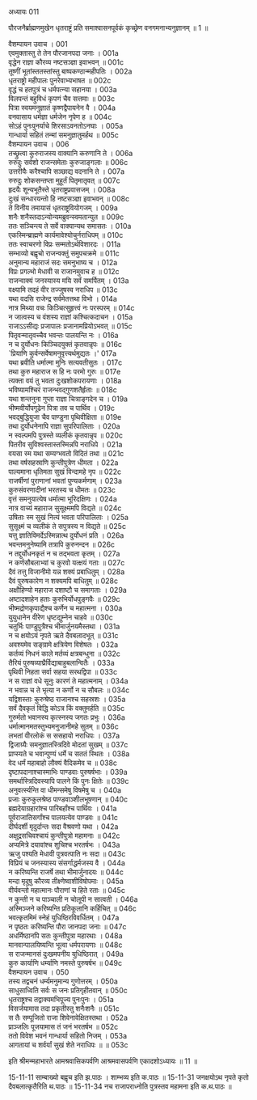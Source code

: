 अध्यायः 011

पौरजनैर्ब्राह्मणमुखेन धृतराष्ट्रं प्रति समाश्वासनपूर्वकं कृच्छ्रेण वनगमनाभ्यनुज्ञानम् ॥ 1 ॥

वैशम्पायन उवाच ।	001  
एवमुक्तास्तु ते तेन पौरजानपदा जनाः ।	001a  
वृद्धेन राज्ञा कौरव्य नष्टसञ्ज्ञा इवाभवन् ॥	001c  
तूष्णीं भूतांस्ततस्तांस्तु बाष्पकण्ठान्महीपतिः ।	002a  
धृतराष्ट्रो महीपालः पुनरेवाभ्यभाषत ॥	002c  
वृद्धं च हतपुत्रं च धर्मपत्न्या सहानया ।	003a  
विलपन्तं बहुविधं कृपणं चैव सत्तमाः ॥	003c  
पित्रा स्वयमनुज्ञातं कृष्णद्वैपायनेन वै ।	004a  
वनवासाय धर्मज्ञा धर्मजेन नृपेण ह ॥	004c  
सोऽहं पुनःपुनर्याचे शिरसाऽवनतोऽनघाः ।	005a  
गान्धार्या सहितं तन्मां समनुज्ञातुमर्हथ ॥	005c  
वैशम्पायन उवाच ।	006  
तच्छ्रुत्वा कुरुराजस्य वाक्यानि करुणानि ते ।	006a  
रुरुदुः सर्वशो राजन्समेताः कुरुजाङ्गलाः ॥	006c  
उत्तरीयैः करैश्चापि सञ्छाद्य वदनानि ते ।	007a  
रुरुदुः शोकसन्तप्ता मुहूर्तं पितृमातृवत् ॥	007c  
हृदयैः शून्यभूतैस्ते धृतराष्ट्रप्रवासजम् ।	008a  
दुःखं सन्धारयन्तो हि नष्टसञ्ज्ञा इवाभवन् ॥	008c  
ते विनीय तमायासं धृतराष्ट्रवियोगजम् ।	009a  
शनैः शनैस्तदाऽन्योन्यमब्रुवन्स्वमतान्युत ॥	009c  
ततः सञ्चिन्त्य ते सर्वे वाक्यान्यथ समासतः ।	010a  
एकस्मिन्ब्राह्मणे कार्यमावेश्योचुर्नराधिपम् ॥	010c  
ततः स्वाचरणो विप्रः सम्मतोऽर्थविशारदः ।	011a  
सम्भाव्यो बह्वृचो राजन्वक्तुं समुपचक्रमे ॥	011c  
अनुमान्य महाराजं सदः समनुभाष्य च ।	012a  
विप्रः प्रगल्भो मेधावी स राजानमुवाच ह ॥	012c  
राजन्वाक्यं जनस्यास्य मयि सर्वं समर्पितम् ।	013a  
वक्ष्यामि तदहं वीर तज्जुषस्व नराधिप ॥	013c  
यथा वदसि राजेन्द्र सर्वमेतत्तथा विभो ।	014a  
नात्र मिथ्या वचः किञ्चित्सुहृत्त्वं नः परस्परम् ॥	014c  
न जात्वस्य च वंशस्य राज्ञां कश्चित्कदाचन ।	015a  
राजाऽऽसीद्यः प्रजापालः प्रजानामप्रियोऽभवत् ॥	015c  
पितृवन्मातृवच्चैव भवन्तः पालयन्ति नः ।	016a  
न च दुर्योधनः किञ्चिदयुक्तं कृतवान्नृपः ॥	016c  
`प्रियाणि कुर्वन्सर्वेषामनुवृत्त्यर्थमुद्यतः ।'	017a  
यथा ब्रवीति धर्मात्मा मुनिः सत्यवतीसुतः ।	017c  
तथा कुरु महाराज स हि नः परमो गुरुः ॥	017e  
त्यक्ता वयं तु भवता दुःखशोकपरायणाः ।	018a  
भविष्यामश्चिरं राजन्भवद्गुणशतैर्हृताः ॥	018c  
यथा शन्तनुना गुप्ता राज्ञा चित्राङ्गदेन च ।	019a  
भीष्मवीर्योपगूढेन पित्रा तव च पार्थिव ।	019c  
भवद्बुद्धियुजा चैव पाण्डुना पृथिवीक्षिता ॥	019e  
तथा दुर्योधनेनापि राज्ञा सुपरिपालिताः ।	020a  
न स्वल्पमपि पुत्रस्ते व्यलीकं कृतवान्नृप ॥	020c  
पितरीव सुविश्वस्तास्तस्मिन्नपि नराधिपे ।	021a  
वयसा स्म यथा सम्यग्भवतो विदितं तथा ॥	021c  
तथा वर्षसहस्राणि कुन्तीपुत्रेण धीमता ।	022a  
पाल्यमाना धृतिमता सुखं विन्दामहे नृप ॥	022c  
राजर्षीणां पुराणानां भवतां पुण्यकर्मणाम् ।	023a  
कुरुसंवरणादीनां भरतस्य च धीमतः ॥	023c  
वृत्तं समनुयात्येष धर्मात्मा भूरिदक्षिणः ।	024a  
नात्र वाच्यं महाराज सुसूक्ष्ममपि विद्यते ॥	024c  
उषिताः स्म सुखं नित्यं भवता परिपालिताः ।	025a  
सुसूक्ष्मं च व्यलीकं ते सपुत्रस्य न विद्यते ॥	025c  
यत्तु ज्ञातिविमर्देऽस्मिन्नात्थ दुर्योधनं प्रति ।	026a  
भवन्तमनुनेष्यामि तत्रापि कुरुनन्दन ॥	026c  
न तद्दुर्योधनकृतं न च तद्भवता कृतम् ।	027a  
न कर्णसौबलाभ्यां च कुरवो यत्क्षयं गताः ॥	027c  
दैवं तत्तु विजानीमो यन्न शक्यं प्रबाधितुम् ।	028a  
दैवं पुरुषकारेण न शक्यमपि बाधितुम् ॥	028c  
अक्षौहिण्यो महाराज दशाष्टौ च समागताः ।	029a  
अष्टादशाहेन हताः कुरुभिर्योधपुङ्गवैः ॥	029c  
भीष्मद्रोणकृपाद्यैश्च कर्णेन च महात्मना ।	030a  
युयुधानेन वीरेण धृष्टद्युम्नेन चाहवे ॥	030c  
चतुर्भिः पाण्डुपुत्रैश्च भीमार्जुनयमैस्तथा ।	031a  
न च क्षयोऽयं नृपते ऋते दैवबलादभूत् ॥	031c  
अवश्यमेव सङ्ग्रामे क्षत्रियेण विशेषतः ।	032a  
कर्तव्यं निधनं काले मर्तव्यं क्षत्रबन्धुना ॥	032c  
तैरियं पुरुषव्याघ्रैर्विद्याबाहुबलान्वितैः ।	033a  
पृथिवी निहता सर्वा सहया सरथद्विपा ॥	033c  
न स राज्ञां वधे सूनुः कारणं ते महात्मनाम् ।	034a  
न भवान्न च ते भृत्या न कर्णो न च सौबलः ॥	034c  
यद्विशस्ताः कुरुश्रेष्ठ राजानश्च सहस्रशः ।	035a  
सर्वं दैवकृतं विद्धि कोऽत्र किं वक्तुमर्हति ॥	035c  
गुरुर्मतो भवानस्य कृत्स्नस्य जगतः प्रभुः ।	036a  
धर्मात्मानमतस्तुभ्यमनुजानीमहे सुतम् ॥	036c  
लभतां वीरलोकं स ससहायो नराधिपः ।	037a  
द्विजाग्र्यैः समनुज्ञातस्त्रिदिवे मोदतां सुखम् ॥	037c  
प्राप्स्यते च भवान्पुण्यं धर्मे च सततं स्थितः ।	038a  
वेद धर्मं महाबाहो लौक्यं वैदिकमेव च ॥	038c  
दृष्टापदानाश्चास्माभिः पाण्डवाः पुरुषर्षभाः ।	039a  
समर्थास्त्रिदिवस्यापि पालने किं पुनः क्षितेः ॥	039c  
अनुवर्त्स्यन्ति वा धीमन्समेषु विषमेषु च ।	040a  
प्रजाः कुरुकुलश्रेष्ठ पाण्डवाञ्शीलभूषणान् ॥	040c  
ब्रह्मदेयाग्रहारांश्च पारिबर्हांश्च पार्थिवः ।	041a  
पूर्वराजातिसर्गांश्च पालयत्येव पाण्डवः ॥	041c  
दीर्घदर्शी मृदुर्दान्तः सदा वैश्रवणो यथा ।	042a  
अक्षुद्रसचिवश्चायं कुन्तीपुत्रो महामनाः ॥	042c  
अप्यमित्रे दयावांश्च शुचिश्च भरतर्षभः ।	043a  
ऋजु पश्यति मेधावी पुत्रवत्पाति नः सदा ॥	043c  
विप्रियं च जनस्यास्य संसर्गाद्धर्मजस्य वै ।	044a  
न करिष्यन्ति राजर्षे तथा भीमार्जुनादयः ॥	044c  
मन्दा मृदुषु कौरव्य तीक्ष्णेष्वाशीविषोपमाः ।	045a  
वीर्यवन्तो महात्मानः पौराणां च हिते रताः ॥	045c  
न कुन्ती न च पाञ्चाली न चोलूपी न सात्वती ।	046a  
अस्मिञ्जने करिष्यन्ति प्रतिकूलानि कर्हिचित् ॥	046c  
भवत्कृतमिमं स्नेहं युधिष्ठिरविवर्धितम् ।	047a  
न पृष्ठतः करिष्यन्ति पौरा जानपदा जनाः ॥	047c  
अधर्मिष्ठानपि सतः कुन्तीपुत्रा महारथाः ।	048a  
मानवान्पालयिष्यन्ति भूत्वा धर्मपरायणाः ॥	048c  
स राजन्मानसं दुःखमपनीय युधिष्ठिरात् ।	049a  
कुरु कार्याणि धर्म्याणि नमस्ते पुरुषर्षभ ॥	049c  
वैशम्पायन उवाच ।	050  
तस्य तद्वचनं धर्म्यमनुमान्य गुणोत्तरम् ।	050a  
साधुसाध्विति सर्वः स जनः प्रतिगृहीतवान् ॥	050c  
धृतराष्ट्रश्च तद्वाक्यमभिपूज्य पुनःपुनः ।	051a  
विसर्जयामास तदा प्रकृतीस्तु शनैःशनैः ॥	051c  
स तैः सम्पूजितो राजा शिवेनावेक्षितस्तथा ।	052a  
प्राञ्जलिः पूजयामास तं जनं भरतर्षभ ॥	052c  
ततो विवेश भवनं गान्धार्या सहितो निजम् ।	053a  
आगतायां च शर्वर्यां सुखं शेते नराधिपः ॥ ॥	053c  

इति श्रीमन्महाभारते आमश्रवासिकपर्वणि आश्रमवासपर्वणि एकादशोऽध्यायः ॥ 11 ॥

15-11-11 साम्बाख्यो बह्वृच इति झ.पाठः । शाम्भव्य इति क.पाठः ॥ 15-11-31 जनक्षयोऽथ नृपते कृतो दैवबलात्कृतैरिति थ.पाठः ॥ 15-11-34 नच राजापराध्नोति पुत्रस्तव महामना इति क.थ.पाठः ॥
